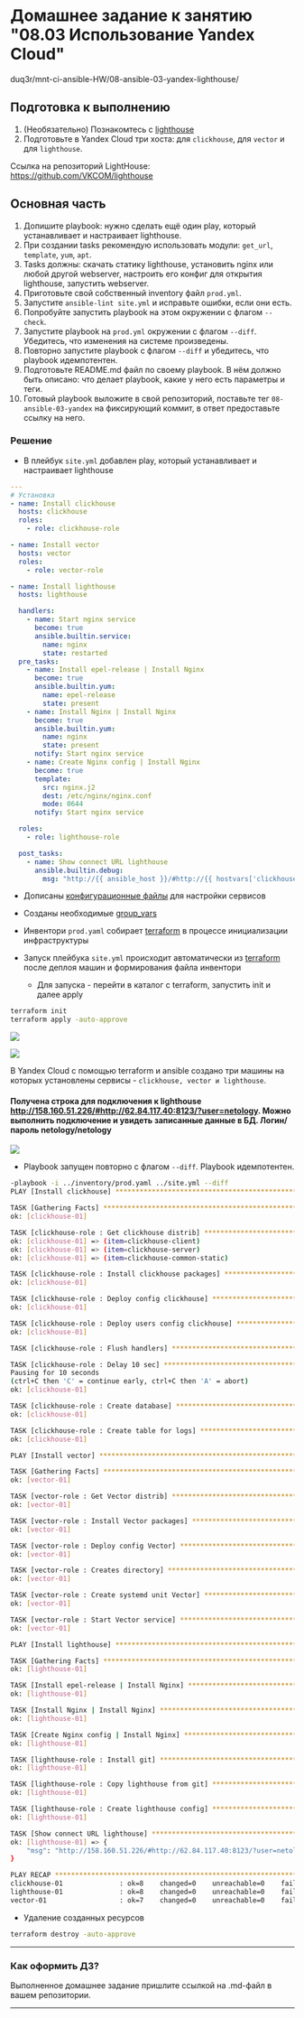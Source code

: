 # Домашнее задание к занятию "08.03 Использование Yandex Cloud" 
duq3r/mnt-ci-ansible-HW/08-ansible-03-yandex-lighthouse/

## Подготовка к выполнению

1. (Необязательно) Познакомтесь с [lighthouse](https://youtu.be/ymlrNlaHzIY?t=929)
2. Подготовьте в Yandex Cloud три хоста: для `clickhouse`, для `vector` и для `lighthouse`.

Ссылка на репозиторий LightHouse: https://github.com/VKCOM/lighthouse

## Основная часть

1. Допишите playbook: нужно сделать ещё один play, который устанавливает и настраивает lighthouse.
2. При создании tasks рекомендую использовать модули: `get_url`, `template`, `yum`, `apt`.
3. Tasks должны: скачать статику lighthouse, установить nginx или любой другой webserver, настроить его конфиг для открытия lighthouse, запустить webserver.
4. Приготовьте свой собственный inventory файл `prod.yml`.
5. Запустите `ansible-lint site.yml` и исправьте ошибки, если они есть.
6. Попробуйте запустить playbook на этом окружении с флагом `--check`.
7. Запустите playbook на `prod.yml` окружении с флагом `--diff`. Убедитесь, что изменения на системе произведены.
8. Повторно запустите playbook с флагом `--diff` и убедитесь, что playbook идемпотентен.
9. Подготовьте README.md файл по своему playbook. В нём должно быть описано: что делает playbook, какие у него есть параметры и теги.
10. Готовый playbook выложите в свой репозиторий, поставьте тег `08-ansible-03-yandex` на фиксирующий коммит, в ответ предоставьте ссылку на него.

### Решение

- В плейбук `site.yml` добавлен play, который устанавливает и настраивает lighthouse
```yaml
---
# Установка
- name: Install clickhouse
  hosts: clickhouse
  roles:
    - role: clickhouse-role

- name: Install vector
  hosts: vector
  roles:
    - role: vector-role

- name: Install lighthouse
  hosts: lighthouse

  handlers:
    - name: Start nginx service
      become: true
      ansible.builtin.service:
        name: nginx
        state: restarted
  pre_tasks:
    - name: Install epel-release | Install Nginx
      become: true
      ansible.builtin.yum:
        name: epel-release
        state: present
    - name: Install Nginx | Install Nginx
      become: true
      ansible.builtin.yum:
        name: nginx
        state: present
      notify: Start nginx service
    - name: Create Nginx config | Install Nginx
      become: true
      template:
        src: nginx.j2
        dest: /etc/nginx/nginx.conf
        mode: 0644
      notify: Start nginx service

  roles:
    - role: lighthouse-role

  post_tasks:
    - name: Show connect URL lighthouse
      ansible.builtin.debug:
        msg: "http://{{ ansible_host }}/#http://{{ hostvars['clickhouse-01'].ansible_host }}:8123/?user={{ clickhouse_user }}"

``` 

- Дописаны [конфигурационные файлы](ansible_yc/templates) для настройки сервисов 
- Созданы необходимые [group_vars](ansible_yc/group_vars)
- Инвентори `prod.yaml` собирает [terraform](ansible_yc/terraform/inventory.tf) в процессе инициализации инфраструктуры
- Запуск плейбука `site.yml` происходит автоматически из [terraform](ansible_yc/terraform/ansible.tf) после деплоя машин и формирования файла инвентори

   * Для запуска - перейти в каталог с terraform, запустить init и далее apply
```bash
terraform init
terraform apply -auto-approve    
```

![](pic/terraform_job.png)

![](pic/YandexComputeCloud_VM.png)

В Yandex Cloud с помощью terraform и ansible создано три машины на которых установлены сервисы - `clickhouse, vector и lighthouse`.

#### Получена строка для подключения к lighthouse http://158.160.51.226/#http://62.84.117.40:8123/?user=netology. Можно выполнить подключение и увидеть записанные данные в БД. Логин/пароль netology/netology

![](pic/LightHouse-pic.png)

- Playbook запущен повторно с флагом `--diff`. Playbook идемпотентен.
```bash
-playbook -i ../inventory/prod.yaml ../site.yml --diff 
PLAY [Install clickhouse] *****************************************************************************************************************************************************

TASK [Gathering Facts] ********************************************************************************************************************************************************
ok: [clickhouse-01]

TASK [clickhouse-role : Get clickhouse distrib] *******************************************************************************************************************************
ok: [clickhouse-01] => (item=clickhouse-client)
ok: [clickhouse-01] => (item=clickhouse-server)
ok: [clickhouse-01] => (item=clickhouse-common-static)

TASK [clickhouse-role : Install clickhouse packages] **************************************************************************************************************************
ok: [clickhouse-01]

TASK [clickhouse-role : Deploy config clickhouse] *****************************************************************************************************************************
ok: [clickhouse-01]

TASK [clickhouse-role : Deploy users config clickhouse] ***********************************************************************************************************************
ok: [clickhouse-01]

TASK [clickhouse-role : Flush handlers] ***************************************************************************************************************************************

TASK [clickhouse-role : Delay 10 sec] *****************************************************************************************************************************************
Pausing for 10 seconds
(ctrl+C then 'C' = continue early, ctrl+C then 'A' = abort)
ok: [clickhouse-01]

TASK [clickhouse-role : Create database] **************************************************************************************************************************************
ok: [clickhouse-01]

TASK [clickhouse-role : Create table for logs] ********************************************************************************************************************************
ok: [clickhouse-01]

PLAY [Install vector] *********************************************************************************************************************************************************

TASK [Gathering Facts] ********************************************************************************************************************************************************
ok: [vector-01]

TASK [vector-role : Get Vector distrib] ***************************************************************************************************************************************
ok: [vector-01]

TASK [vector-role : Install Vector packages] **********************************************************************************************************************************
ok: [vector-01]

TASK [vector-role : Deploy config Vector] *************************************************************************************************************************************
ok: [vector-01]

TASK [vector-role : Creates directory] ****************************************************************************************************************************************
ok: [vector-01]

TASK [vector-role : Create systemd unit Vector] *******************************************************************************************************************************
ok: [vector-01]

TASK [vector-role : Start Vector service] *************************************************************************************************************************************
ok: [vector-01]

PLAY [Install lighthouse] *****************************************************************************************************************************************************

TASK [Gathering Facts] ********************************************************************************************************************************************************
ok: [lighthouse-01]

TASK [Install epel-release | Install Nginx] ***********************************************************************************************************************************
ok: [lighthouse-01]

TASK [Install Nginx | Install Nginx] ******************************************************************************************************************************************
ok: [lighthouse-01]

TASK [Create Nginx config | Install Nginx] ************************************************************************************************************************************
ok: [lighthouse-01]

TASK [lighthouse-role : Install git] ******************************************************************************************************************************************
ok: [lighthouse-01]

TASK [lighthouse-role : Copy lighthouse from git] *****************************************************************************************************************************
ok: [lighthouse-01]

TASK [lighthouse-role : Create lighthouse config] *****************************************************************************************************************************
ok: [lighthouse-01]

TASK [Show connect URL lighthouse] ********************************************************************************************************************************************
ok: [lighthouse-01] => {
    "msg": "http://158.160.51.226/#http://62.84.117.40:8123/?user=netology"
}

PLAY RECAP ********************************************************************************************************************************************************************
clickhouse-01              : ok=8    changed=0    unreachable=0    failed=0    skipped=0    rescued=0    ignored=0   
lighthouse-01              : ok=8    changed=0    unreachable=0    failed=0    skipped=0    rescued=0    ignored=0   
vector-01                  : ok=7    changed=0    unreachable=0    failed=0    skipped=0    rescued=0    ignored=0 
```

- Удаление созданных ресурсов

```bash
terraform destroy -auto-approve 
```

---

### Как оформить ДЗ?

Выполненное домашнее задание пришлите ссылкой на .md-файл в вашем репозитории.

---